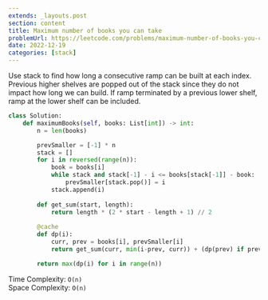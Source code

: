 ```yaml
---
extends: _layouts.post
section: content
title: Maximum number of books you can take
problemUrl: https://leetcode.com/problems/maximum-number-of-books-you-can-take/
date: 2022-12-19
categories: [stack]
---
```


Use stack to find how long a consecutive ramp can be built at each index. Previous higher shelves are popped out of the stack since they do not impact how long we can build. If ramp terminated by a previous lower shelf, ramp at the lower shelf can be included.

```python
class Solution:
    def maximumBooks(self, books: List[int]) -> int:
        n = len(books)

        prevSmaller = [-1] * n
        stack = []
        for i in reversed(range(n)):
            book = books[i]
            while stack and stack[-1] - i <= books[stack[-1]] - book:
                prevSmaller[stack.pop()] = i
            stack.append(i)
        
        def get_sum(start, length):
            return length * (2 * start - length + 1) // 2
        
        @cache
        def dp(i):
            curr, prev = books[i], prevSmaller[i]
            return get_sum(curr, min(i-prev, curr)) + (dp(prev) if prev != -1 else 0)

        return max(dp(i) for i in range(n))
```

Time Complexity: `O(n)` <br/>
Space Complexity: `O(n)`